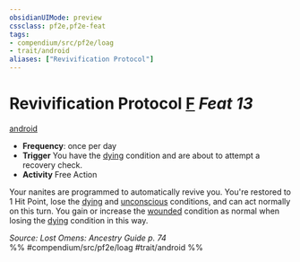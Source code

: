 ```yaml
---
obsidianUIMode: preview
cssclass: pf2e,pf2e-feat
tags:
- compendium/src/pf2e/loag
- trait/android
aliases: ["Revivification Protocol"]
---
```

# Revivification Protocol  [F](../../rules/core-rulebook/chapter-9-playing-the-game.md#Actions "Free Action") *Feat 13*  
[android](../../rules/traits/android-loag.md)  

- **Frequency**: once per day
- **Trigger** You have the [dying](../../rules/conditions.md#Dying) condition and are about to attempt a recovery check.
- **Activity** Free Action

Your nanites are programmed to automatically revive you. You're restored to 1 Hit Point, lose the [dying](../../rules/conditions.md#Dying) and [unconscious](../../rules/conditions.md#Unconscious) conditions, and can act normally on this turn. You gain or increase the [wounded](../../rules/conditions.md#Wounded) condition as normal when losing the [dying](../../rules/conditions.md#Dying) condition in this way.

*Source: Lost Omens: Ancestry Guide p. 74*  
%% #compendium/src/pf2e/loag #trait/android %%